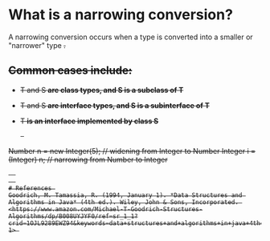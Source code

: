 # What is a narrowing conversion? 

A narrowing conversion occurs when a type <T> is converted into a smaller or "narrower" type <S>. 
  
## Common cases include: 
- T and S **are class types, and S is a subclass of T** 
- T and S **are interface types, and S is a subinterface of T** 
- T **is an interface implemented by class S** 
  
  
  ```java 
   
Number n = new Integer(5); // widening from Integer to Number 
Integer i = (Integer) n;  // narrowing from Number to Integer 
``` 
  
  
# References 
Goodrich, M. Tamassia, R. (1994, January 1). *Data Structures and Algorithms in Java* (4th ed.). Wiley, John & Sons, Incorporated. <https://www.amazon.com/Michael-T-Goodrich-Structures-Algorithms/dp/B008UYJYF0/ref=sr_1_1?crid=1OJL9289EWZ94&keywords=data+structures+and+algorithms+in+java+4th+edition&qid=1667519269&qu=eyJxc2MiOiIwLjAwIiwicXNhIjoiMC4wMCIsInFzcCI6IjAuMDAifQ%3D%3D&sprefix=data+structures+and+algorithms+in+java+4th+edition%2Caps%2C83&sr=8-1> 
